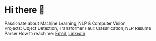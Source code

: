 # Hi there 👋

  
Passionate about Machine Learning, NLP & Computer Vision  
Projects: Object Detection, Transformer Fault Classification, NLP Resume Parser 
How to reach me: [Email](hassaanhuzaifa304@gmail.com),
 [LinkedIn](https://www.linkedin.com/in/hassaan-huzaifa-928807379?utm_source=share&utm_campaign=share_via&utm_content=profile&utm_medium=android_app)  

<!-- You can add badges, stats, and GIFs as well -->


